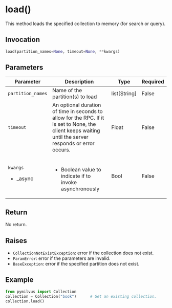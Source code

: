 # load()

This method loads the specified collection to memory (for search or query).

## Invocation

```python
load(partition_names=None, timeout=None, **kwargs)
```

## Parameters

| Parameter         | Description                                                  | Type                            | Required |
| ----------------- | ------------------------------------------------------------ | ------------------------------- | -------- |
| `partition_names` | Name of the partition(s) to load                             | list[String]                    | False    |
| `timeout`         | An optional duration of time in seconds to allow for the RPC. If it is set to None, the client keeps waiting until the server responds or error occurs.                                 | Float                           | False    |
| `kwargs` <ul><li>_async</li></ul> | <br/><ul><li>Boolean value to indicate if to invoke asynchronously</li></ul> | Bool | False    |

## Return

No return.

## Raises

- `CollectionNotExistException`: error if the collection does not exist.
- `ParamError`: error if the parameters are invalid.
- `BaseException`: error if the specified partition does not exist.

## Example

```python
from pymilvus import Collection
collection = Collection("book")      # Get an existing collection.
collection.load()
```